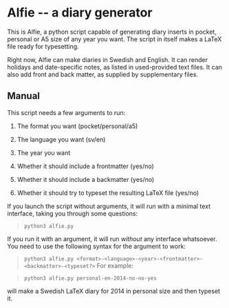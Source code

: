 # Alfie -- a diary generator

This is Alfie, a python script capable of generating diary inserts in pocket, personal or A5 size of any year you want. The script in itself makes a LaTeX file ready for typesetting.

Right now, Alfie can make diaries in Swedish and English. It can render holidays and date-specific notes, as listed in used-provided text files. It can also add front and back matter, as supplied by supplementary files.

## Manual

This script needs a few arguments to run:

1. The format you want (pocket/personal/a5)

2. The language you want (sv/en)

3. The year you want

4. Whether it should include a frontmatter (yes/no)

5. Whether it should include a backmatter (yes/no)

6. Whether it should try to typeset the resulting LaTeX file (yes/no)

If you launch the script without arguments, it will run with a minimal text interface, taking you through some questions:

> `python3 alfie.py`

If you run it with an argument, it will run *without* any interface whatsoever. You need to use the following syntax for the argument to work:
    
> `python3 alfie.py <format>-<language>-<year>-<frontmatter>-<backmatter>-<typeset?>`
For example:

> `python3 alfie.py personal-en-2014-no-no-yes`

will make a Swedish LaTeX diary for 2014 in personal size and then typeset it.

